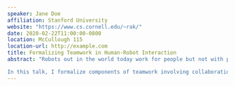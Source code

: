 ```yaml
---
speaker: Jane Doe
affiliation: Stanford University
website: "https://www.cs.cornell.edu/~rak/"
date: 2020-02-22T11:00:00-0800
location: McCullough 115
location-url: http://example.com
title: Formalizing Teamwork in Human-Robot Interaction
abstract: "Robots out in the world today work for people but not with people. Before robots can work closely with ordinary people as part of a human-robot team in a home or office setting, robots need the ability to acquire a new mix of functional and social skills. Working with people requires a shared understanding of the task, capabilities, intentions, and background knowledge. For robots to act jointly as part of a team with people, they must engage in collaborative planning, which involves forming a consensus through an exchange of information about goals, capabilities, and partial plans. Often, much of this information is conveyed through implicit communication.

In this talk, I formalize components of teamwork involving collaboration, communication, and representation. I illustrate how these concepts interact in the application of social navigation, which I argue is a first-class example of teamwork. In this setting, participants must avoid collision by legibly conveying intended passing sides via nonverbal cues like path shape. A topological representation using the braid groups enables the robot to reason about a small enumerable set of passing outcomes. I show how implicit communication of topological group plans achieves rapid covergence to a group consensus, and how a robot in the group can deliberately influence the ultimate outcome to maximize joint performance, yielding pedestrian comfort with the robot."
---
```


